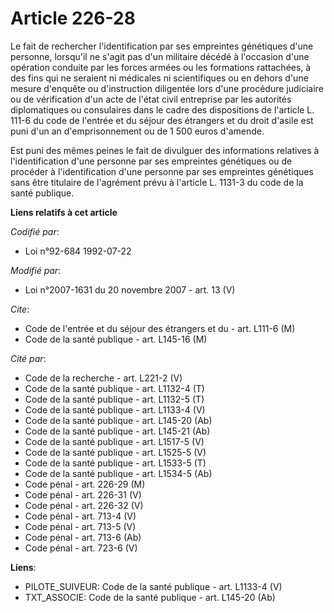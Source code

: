 # Article 226-28

Le fait de rechercher l'identification par ses empreintes génétiques d'une personne, lorsqu'il ne s'agit pas d'un militaire
décédé à l'occasion d'une opération conduite par les forces armées ou les formations rattachées, à des fins qui ne seraient
ni médicales ni scientifiques ou en dehors d'une mesure d'enquête ou d'instruction diligentée lors d'une procédure judiciaire
ou de vérification d'un acte de l'état civil entreprise par les autorités diplomatiques ou consulaires dans le cadre des
dispositions de l'article L. 111-6 du code de l'entrée et du séjour des étrangers et du droit d'asile est puni d'un an
d'emprisonnement ou de 1 500 euros d'amende.

Est puni des mêmes peines le fait de divulguer des informations relatives à l'identification d'une personne par ses
empreintes génétiques ou de procéder à l'identification d'une personne par ses empreintes génétiques sans être titulaire de
l'agrément prévu à l'article L. 1131-3 du code de la santé publique.

**Liens relatifs à cet article**

_Codifié par_:

  - Loi n°92-684 1992-07-22

_Modifié par_:

  - Loi n°2007-1631 du 20 novembre 2007 - art. 13 (V)

_Cite_:

  - Code de l'entrée et du séjour des étrangers et du  - art. L111-6 (M)
  - Code de la santé publique - art. L145-16 (M)

_Cité par_:

  - Code de la recherche - art. L221-2 (V)
  - Code de la santé publique - art. L1132-4 (T)
  - Code de la santé publique - art. L1132-5 (T)
  - Code de la santé publique - art. L1133-4 (V)
  - Code de la santé publique - art. L145-20 (Ab)
  - Code de la santé publique - art. L145-21 (Ab)
  - Code de la santé publique - art. L1517-5 (V)
  - Code de la santé publique - art. L1525-5 (V)
  - Code de la santé publique - art. L1533-5 (T)
  - Code de la santé publique - art. L1534-5 (Ab)
  - Code pénal - art. 226-29 (M)
  - Code pénal - art. 226-31 (V)
  - Code pénal - art. 226-32 (V)
  - Code pénal - art. 713-4 (V)
  - Code pénal - art. 713-5 (V)
  - Code pénal - art. 713-6 (Ab)
  - Code pénal - art. 723-6 (V)

**Liens**:

  - PILOTE_SUIVEUR: Code de la santé publique - art. L1133-4 (V)
  - TXT_ASSOCIE: Code de la santé publique - art. L145-20 (Ab)
